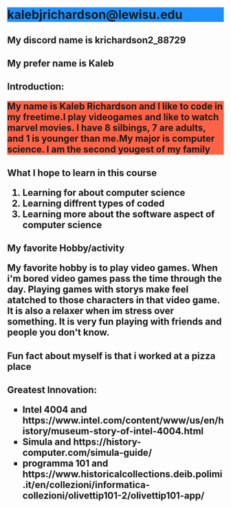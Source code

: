 <!DOCTYPE html>
<html>
<head>
    <title><b>Kaleb Richardson</b></title>
</head>
<body {
  background-color: lightblue;
}>
    <h1 style="background-color:DodgerBlue;">kalebjrichardson@lewisu.edu</h1>
    <h2>My discord name is krichardson2_88729</h2>
    <h2>My prefer name is Kaleb</h2>
<h2>Introduction: 
<p style="background-color:Tomato;">
My name is Kaleb Richardson and I like to code in my freetime.I play videogames and like to watch marvel movies. I have 8 silbings, 7 are adults, and 1 is younger than me.My major is computer science. I am the second yougest of my family</p>
</h2>
<h2>What I hope to learn in this course
<ol> 
    <li>Learning for about computer science</li>
    <li>Learning diffrent types of coded</li>
    <li>Learning more about the software aspect of computer science</li>
</h2>
<h2>My favorite Hobby/activity
<p>My favorite hobby is to play video games. When i'm bored video games pass the time through the day. Playing games with storys make feel atatched to those characters in that video game. It is also a relaxer when im stress over something. It is very fun playing with friends and people you don't know.</p>
</h2>
<h2> Fun fact about myself is that i worked at a pizza place </h2>

<h2>Greatest Innovation:
<ul style="list-style-type:square;">
<li>Intel 4004 and https://www.intel.com/content/www/us/en/history/museum-story-of-intel-4004.html</li>
<li>Simula and https://history-computer.com/simula-guide/</li>
<li>programma 101 and https://www.historicalcollections.deib.polimi.it/en/collezioni/informatica-collezioni/olivettip101-2/olivettip101-app/</li>
    
</ul>

</h2>
</body>
